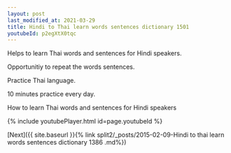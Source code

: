 ```yaml
---
layout: post
last_modified_at: 2021-03-29
title: Hindi to Thai learn words sentences dictionary 1501 
youtubeId: p2egXtX0tqc
---
```

 
 
Helps to learn Thai words and sentences for Hindi speakers.

Opportunitiy to repeat the words sentences. 

Practice Thai language. 
 
10 minutes practice every day. 
 
How to learn Thai words and sentences for Hindi speakers 
 
{% include youtubePlayer.html id=page.youtubeId %}
 
 
[Next]({{ site.baseurl }}{% link  split2/_posts/2015-02-09-Hindi to thai learn words sentences dictionary 1386 .md%})
 
